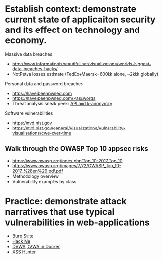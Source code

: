 # Establish context: demonstrate current state of applicaiton security and its effect on technology and economy.

Massive data breaches
- http://www.informationisbeautiful.net/visualizations/worlds-biggest-data-breaches-hacks/
- NotPetya losses estimate (FedEx+Maersk=600kk alone, ~2kkk globally)

Personal data and password breaches
- https://haveibeenpwned.com
- https://haveibeenpwned.com/Passwords
- Threat analysis sneak peek: [API and k-anonymity](https://www.troyhunt.com/ive-just-launched-pwned-passwords-version-2/#cloudflareprivacyandkanonymity)

Software vulnerabilities
- https://nvd.nist.gov
- https://nvd.nist.gov/general/visualizations/vulnerability-visualizations/cwe-over-time

## Walk through the OWASP Top 10 appsec risks

- https://www.owasp.org/index.php/Top_10-2017_Top_10
- https://www.owasp.org/images/7/72/OWASP_Top_10-2017_%28en%29.pdf.pdf
- Methodology overview
- Vulnerability examples by class

# Practice: demonstrate attack narratives that use typical vulnerabilities in web-applications

- [Burp Suite](https://portswigger.net/burp/)
- [Hack Me](https://hack.me/103107/easiest-xss.html)
- [DVWA](http://www.dvwa.co.uk) [DVWA in Docker](https://hub.docker.com/r/infoslack/dvwa/)
- [XSS Hunter](https://xsshunter.com/app)
